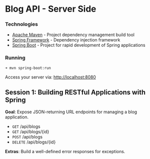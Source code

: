 Blog API - Server Side
===

### Technologies
- [Apache Maven](https://maven.apache.org/) - Project dependency management build tool
- [Spring Framework](http://projects.spring.io/spring-framework) - Dependency injection framework
- [Spring Boot](http://projects.spring.io/spring-boot/) - Project for rapid development of Spring applications

### Running
```
➜ mvn spring-boot:run
```
Access your server via: [http://localhost:8080]()

## **Session 1**: Building RESTful Applications with Spring
**Goal**: Expose JSON-returning URL endpoints for managing a blog application.
  - `GET`     /api/blogs
  - `GET`     /api/blogs/{id}
  - `POST`    /api/blogs
  - `DELETE`  /api/blogs/{id}

**Extras**: Build a well-defined error responses for exceptions.
